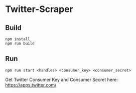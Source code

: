 # Twitter-Scraper

## Build
```
npm install
npm run build
```

## Run
```
npm run start <handles> <consumer_key> <consumer_secret>
```

Get Twitter Consumer Key and Consumer Secret here:
https://apps.twitter.com/
